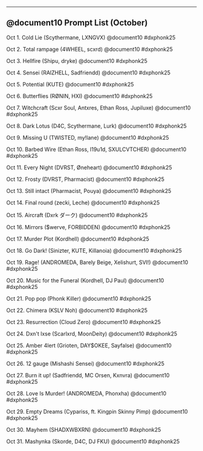 ---

## @document10 Prompt List (October)

Oct 1. Cold Lie (Scythermane, LXNGVX)
@document10
#dxphonk25

Oct 2. Total rampage (4WHEEL, scxrd)
@document10
#dxphonk25

Oct 3. Hellfire (Shipu, dryke)
@document10
#dxphonk25

Oct 4. Sensei (RAlZHELL, Sadfriendd)
@document10
#dxphonk25

Oct 5. Potential (KUTE)
@document10
#dxphonk25

Oct 6. Butterflies (RØNIN, HXI)
@document10
#dxphonk25

Oct 7. Witchcraft (Scxr Soul, Antxres, Ethan Ross, Jupiluxe)
@document10
#dxphonk25

Oct 8. Dark Lotus (D4C, Scythermane, Lurk)
@document10
#dxphonk25

Oct 9. Missing U (TWISTED, my!lane)
@document10
#dxphonk25

Oct 10. Barbed Wire (Ethan Ross, l19u1d, SXULCVTCHER)
@document10
#dxphonk25

Oct 11. Every Night (DVRST, $\text{\O}$neheart)
@document10
#dxphonk25

Oct 12. Frosty (DVRST, Pharmacist)
@document10
#dxphonk25

Oct 13. Still intact (Pharmacist, Pouya)
@document10
#dxphonk25

Oct 14. Final round (zecki, Leche)
@document10
#dxphonk25

Oct 15. Aircraft (Dxrk $\text{ダーク}$)
@document10
#dxphonk25

Oct 16. Mirrors ($\text{\$}$werve, FORBIDDEN)
@document10
#dxphonk25

Oct 17. Murder Plot (Kordhell)
@document10
#dxphonk25

Oct 18. Go Dark! (Sinizter, KUTE, Killanoia)
@document10
#dxphonk25

Oct 19. Rage! (ANDROMEDA, Barely Beige, Xelishurt, SVI!)
@document10
#dxphonk25

Oct 20. Music for the Funeral (Kordhell, DJ Paul)
@document10
#dxphonk25

Oct 21. Pop pop (Phonk Killer)
@document10
#dxphonk25

Oct 22. Chimera (KSLV Noh)
@document10
#dxphonk25

Oct 23. Resurrection (Cloud Zero)
@document10
#dxphonk25

Oct 24. Dxn't lxse (Scarlxrd, MoonDeity)
@document10
#dxphonk25

Oct 25. Amber 4lert (Grioten, DAY$\text{\$}$OKEE, Sayfalse)
@document10
#dxphonk25

Oct 26. 12 gauge (Mishashi Sensei)
@document10
#dxphonk25

Oct 27. Burn it up! (Sadfriendd, MC Orsen, Kxnvra)
@document10
#dxphonk25

Oct 28. Love Is Murder! (ANDROMEDA, Phonxha)
@document10
#dxphonk25

Oct 29. Empty Dreams (Cypariss, ft. Kingpin Skinny Pimp)
@document10
#dxphonk25

Oct 30. Mayhem (SHADXWBXRN)
@document10
#dxphonk25

Oct 31. Mashynka (Skorde, D4C, DJ FKU)
@document10
#dxphonk25